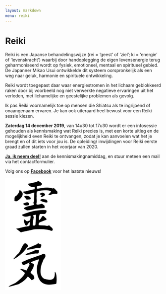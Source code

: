 ```yaml
---
layout: markdown
menu: reiki
---
```

# Reiki

Reiki is een Japanse behandelingswijze (rei = ‘geest’ of ‘ziel’; ki = ‘energie’ of ‘levenskracht’) waarbij door handoplegging de eigen levensenergie terug geharmoniseerd wordt op fysiek, emotioneel, mentaal en spiritueel gebied.
De Japanner Mikao Usui ontwikkelde dit systeem oorspronkelijk als een weg naar geluk, harmonie en spirituele ontwikkeling.

Reiki wordt toegepast daar waar energiestromen in het lichaam geblokkeerd raken door bij voorbeeld nog niet verwerkte negatieve ervaringen uit het verleden, met lichamelijke en geestelijke problemen als gevolg.

Ik pas Reiki voornamelijk toe op mensen die Shiatsu als te ingrijpend of onaangenaam ervaren.
Je kan ook uiteraard heel bewust voor een Reiki sessie kiezen. 

**Zaterdag 14 december 2019**, van 14u30 tot 17u30 wordt er een infosessie gehouden als kennismaking wat Reiki precies is, met een korte uitleg en de mogelijkheid even Reiki te ontvangen, zodat je kan aanvoelen wat het je brengt en of dit iets voor jou is.
De opleiding/ inwijdingen voor Reiki eerste graad zullen starten in het voorjaar van 2020. 


[**Ja, ik neem deel!**](http://www.manopura.be/contact.html) aan de kennismakingnamiddag, en stuur meteen een mail via het contactformulier.


Volg ons op [**Facebook**](https://www.facebook.com/manopura/) voor het laatste nieuws!

![reiki](images/reiki.png)
